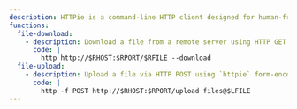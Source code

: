 ```yaml
---
description: HTTPie is a command-line HTTP client designed for human-friendly interaction with web services. It supports file uploads, downloads, and JSON-friendly syntax.
functions:
  file-download:
    - description: Download a file from a remote server using HTTP GET with the `--download` flag.
      code: |
        http http://$RHOST:$RPORT/$RFILE --download
  file-upload:
    - description: Upload a file via HTTP POST using `httpie` form-encoded upload.  Server must support POST requests (e.g., with an appropriate upload handler).
      code: |
        http -f POST http://$RHOST:$RPORT/upload files@$LFILE
---
```

